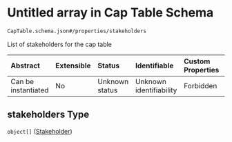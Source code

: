 # Untitled array in Cap Table Schema

```txt
CapTable.schema.json#/properties/stakeholders
```

List of stakeholders for the cap table

| Abstract            | Extensible | Status         | Identifiable            | Custom Properties | Additional Properties | Access Restrictions | Defined In                                                              |
| :------------------ | :--------- | :------------- | :---------------------- | :---------------- | :-------------------- | :------------------ | :---------------------------------------------------------------------- |
| Can be instantiated | No         | Unknown status | Unknown identifiability | Forbidden         | Allowed               | none                | [CapTable.schema.json*](../CapTable.schema.json "open original schema") |

## stakeholders Type

`object[]` ([Stakeholder](captable-properties-stakeholders-stakeholder.md))
